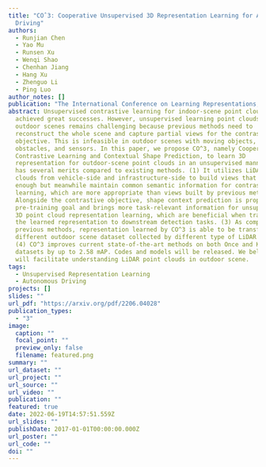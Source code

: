 ```yaml
---
title: "COˆ3: Cooperative Unsupervised 3D Representation Learning for Autonomous
  Driving"
authors:
  - Runjian Chen
  - Yao Mu
  - Runsen Xu
  - Wenqi Shao
  - Chenhan Jiang
  - Hang Xu
  - Zhenguo Li
  - Ping Luo
author_notes: []
publication: "The International Conference on Learning Representations, ICLR 2023"
abstract: Unsupervised contrastive learning for indoor-scene point clouds has
  achieved great successes. However, unsupervised learning point clouds in
  outdoor scenes remains challenging because previous methods need to
  reconstruct the whole scene and capture partial views for the contrastive
  objective. This is infeasible in outdoor scenes with moving objects,
  obstacles, and sensors. In this paper, we propose CO^3, namely Cooperative
  Contrastive Learning and Contextual Shape Prediction, to learn 3D
  representation for outdoor-scene point clouds in an unsupervised manner. CO^3
  has several merits compared to existing methods. (1) It utilizes LiDAR point
  clouds from vehicle-side and infrastructure-side to build views that differ
  enough but meanwhile maintain common semantic information for contrastive
  learning, which are more appropriate than views built by previous methods. (2)
  Alongside the contrastive objective, shape context prediction is proposed as
  pre-training goal and brings more task-relevant information for unsupervised
  3D point cloud representation learning, which are beneficial when transferring
  the learned representation to downstream detection tasks. (3) As compared to
  previous methods, representation learned by CO^3 is able to be transferred to
  different outdoor scene dataset collected by different type of LiDAR sensors.
  (4) CO^3 improves current state-of-the-art methods on both Once and KITTI
  datasets by up to 2.58 mAP. Codes and models will be released. We believe CO^3
  will facilitate understanding LiDAR point clouds in outdoor scene.
tags:
  - Unsupervised Representation Learning
  - Autonomous Driving
projects: []
slides: ""
url_pdf: "https://arxiv.org/pdf/2206.04028"
publication_types:
  - "3"
image:
  caption: ""
  focal_point: ""
  preview_only: false
  filename: featured.png
summary: ""
url_dataset: ""
url_project: ""
url_source: ""
url_video: ""
publication: ""
featured: true
date: 2022-06-19T14:57:51.559Z
url_slides: ""
publishDate: 2017-01-01T00:00:00.000Z
url_poster: ""
url_code: ""
doi: ""
---
```

